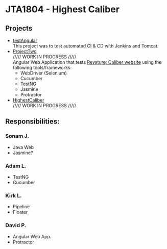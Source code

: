 # JTA1804 - Highest Caliber  
## Projects  
* [testAngular](http://ec2-54-89-63-71.compute-1.amazonaws.com:8090/testAngular/)  
    This project was to test automated CI & CD with Jenkins and Tomcat.
* [ProjectTwo](http://ec2-54-89-63-71.compute-1.amazonaws.com:8090/projecttwoweb/)  
    ///// WORK IN PROGRESS /////  
    Angular Web Application that tests [Revature: Caliber website](https://dev-caliber.revature.tech/) using the following tools/frameworks:  
    * WebDriver (Selenium)
    * Cucumber 
    * TestNG
    * Jasmine
    * Protractor  
* [HighestCaliber](http://ec2-54-89-63-71.compute-1.amazonaws.com:8090/HighestCaliber/)  
    ///// WORK IN PROGRESS /////  
## Responsibilities:
### Sonam J.   
* Java Web
* Jasmine?  
### Adam L. 
* TestNG
* Cucumber  
### Kirk L.
* Pipeline
* Floater  
### David P.
* Angular Web App.
* Protractor
